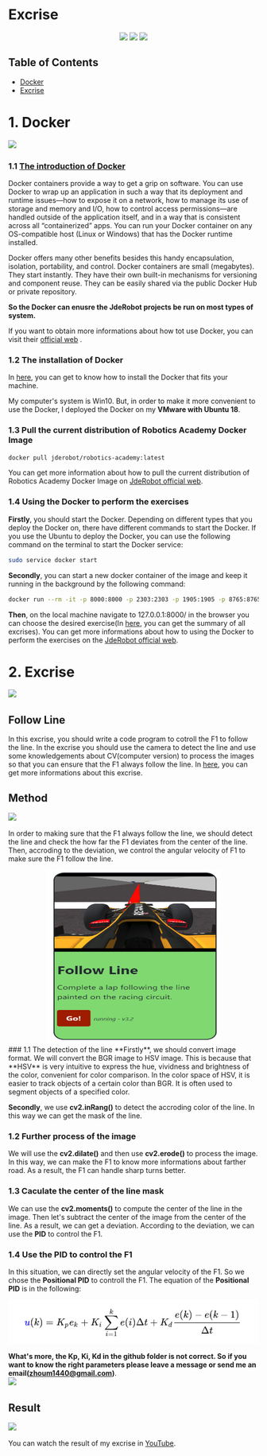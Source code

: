 
# Excrise

<div align=center><img src="https://img.shields.io/badge/Python-3776AB?style=for-the-badge&logo=python&logoColor=white"> <img src="https://img.shields.io/badge/GIT-E44C30?style=for-the-badge&logo=git&logoColor=white"> <img src="
https://img.shields.io/badge/docker-%230db7ed.svg?style=for-the-badge&logo=docker&logoColor=white"> 
</div>

## Table of Contents

- [Docker](#docker)
- [Excrise](#excrise)


# 1.  Docker
<img src="https://img.shields.io/badge/Docker----blue">

### 1.1 [The introduction of Docker](https://www.infoworld.com/article/3310941/why-you-should-use-docker-and-containers.html)

Docker containers provide a way to get a grip on software. You can use Docker to wrap up an application in such a way that its deployment and runtime issues—how to expose it on a network, how to manage its use of storage and memory and I/O, how to control access permissions—are handled outside of the application itself, and in a way that is consistent across all “containerized” apps. You can run your Docker container on any OS-compatible host (Linux or Windows) that has the Docker runtime installed.

Docker offers many other benefits besides this handy encapsulation, isolation, portability, and control. Docker containers are small (megabytes). They start instantly. They have their own built-in mechanisms for versioning and component reuse. They can be easily shared via the public  Docker Hub  or private repository.

**So the Docker can enusre the JdeRobot projects be run on most types of system.**

If you want to obtain more informations about how tot use Docker, you can visit their [official web](https://www.docker.com/) .



###  1.2 The installation of Docker
In [here](https://docs.docker.com/get-docker/), you can get to know how to install the Docker that fits your machine.

My computer's system is Win10. But, in order to make it more convenient to use the Docker, I deployed the Docker on my **VMware with Ubuntu 18**.

###  1.3 Pull the current distribution of Robotics Academy Docker Image
```sh
docker pull jderobot/robotics-academy:latest
```
You can get more information about how to pull the current distribution of Robotics Academy Docker Image on [JdeRobot official web](https://jderobot.github.io/RoboticsAcademy/user_guide/).

###  1.4 Using the Docker to perform the exercises

**Firstly**,  you should start the Docker. Depending on different types that you deploy the Docker on, there have different commands to start the Docker. If you use the Ubuntu to deploy the Docker, you can use the following command on the terminal to start the Docker service:
```sh
sudo service docker start
```
**Secondly**, you can start a new docker container of the image and keep it running in the background by the following command:
```sh
docker run --rm -it -p 8000:8000 -p 2303:2303 -p 1905:1905 -p 8765:8765 -p 6080:6080 -p 1108:1108 -p 7163:7163 jderobot/robotics-academy
```
**Then**, on the local machine navigate to 127.0.0.1:8000/ in the browser you can choose the desired exercise(In [here](https://jderobot.github.io/RoboticsAcademy/exercises/), you can get the summary of all excrises).
You can get more informations about how to using the Docker to perform the exercises on the [JdeRobot official web](https://jderobot.github.io/RoboticsAcademy/user_guide/).

# 2. Excrise

<img src="http://ForTheBadge.com/images/badges/made-with-python.svg">


##  Follow Line

In this excrise, you should write a code program to cotroll the F1 to follow the line. In the excrise you should use the camera to detect the line and use some knowledgements about CV(computer version) to process the images so that you can ensure that the F1 always follow the line. In [here](https://jderobot.github.io/RoboticsAcademy/exercises/AutonomousCars/follow_line/), you can get more informations about this excrise.

## Method
<img src = "https://img.shields.io/badge/opencv-2-orange">

In order to making sure that the F1 always follow the line, we should detect the line and check the how far the F1 deviates from the center of the line. Then, accroding to the deviation, we control the angular velocity of F1 to make sure the F1 follow the line.
<div align=center><img src="https://github.com/unswimmingduck/SoC_JdeRobot/blob/master/JdeRobot_excrise/Follow_Line/README/Follow_Line.png" width="350" height="350"></div>
### 1.1 The detection of the line
**Firstly**, we should convert image format. We will convert the BGR image to HSV image. This is because that **HSV** is very intuitive to express the hue, vividness and brightness of the color, convenient for color comparison. In the color space of HSV, it is easier to track objects of a certain color than BGR. It is often used to segment objects of a specified color.

**Secondly**, we use **cv2.inRang()** to detect the accroding color of the line. In this way we can get the mask of the line.

### 1.2 Further process of the image
We will use the **cv2.dilate()** and then use **cv2.erode()** to process the image. In this way, we can make the F1 to know more informations about farther road. As a result, the F1 can handle sharp turns better.

### 1.3 Caculate the center of the line mask
We can use the **cv2.moments()** to compute the center of the line in the image. Then let's subtract the center of the image from the center of the line. As a result, we can get a deviation. According to the deviation, we can use the **PID** to control the F1.

### 1.4 Use the PID to control the F1
In this situation, we can directly set the angular velocity of the F1. So we chose the **Positional PID** to controll the F1. The equation of the **Positional PID** is in the following:
<div align=center><img src="https://github.com/unswimmingduck/SoC_JdeRobot/blob/master/JdeRobot_excrise/Follow_Line/README/Positional_PID.png"></div>

**What's more, the Kp, Ki, Kd in the github folder is not correct. So if you want to know the right parameters please leave a message or send me an email(zhoum1440@gmail.com)**.  
<img src="https://img.shields.io/badge/Gmail-D14836?style=for-the-badge&logo=gmail&logoColor=white">

## Result   

<img src="https://img.shields.io/badge/YouTube-FF0000?style=for-the-badge&logo=youtube&logoColor=white">

You can watch the result of my excrise in [YouTube](https://youtu.be/-oZB0JRg9Ho). 


